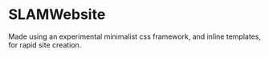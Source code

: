 # SLAMWebsite

Made using an experimental minimalist css framework, and inline templates, for rapid site creation.
